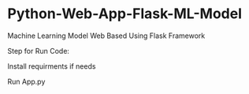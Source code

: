 # Python-Web-App-Flask-ML-Model
Machine Learning Model Web Based Using Flask Framework

Step for Run Code:

Install requirments if needs

Run App.py
